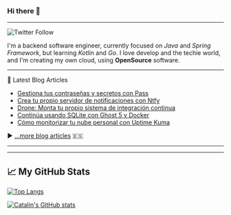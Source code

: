 ### Hi there 👋

<!--
**parrazam/parrazam** is a ✨ _special_ ✨ repository because its `README.md` (this file) appears on your GitHub profile.

Here are some ideas to get you started:

- 🔭 I’m currently working on ...
- 🌱 I’m currently learning ...
- 👯 I’m looking to collaborate on ...
- 🤔 I’m looking for help with ...
- 💬 Ask me about ...
- 📫 How to reach me: ...
- 😄 Pronouns: ...
- ⚡ Fun fact: ...
-->

---
![Twitter Follow](https://img.shields.io/twitter/follow/parra?style=social)


I'm a backend software engineer, currently focused on _Java_ and _Spring Framework_, but learning _Kotlin_ and _Go_. I love develop and the techie world, and I'm creating my own cloud, using **OpenSource** software.

---
📘 Latest Blog Articles

<!-- BLOG-POST-LIST:START -->
- [Gestiona tus contraseñas y secretos con Pass](https://blog.parravidales.es/gestiona-tus-contrasenas-y-secretos-con-pass/)
- [Crea tu propio servidor de notificaciones con Ntfy](https://blog.parravidales.es/crea-tu-propio-servidor-de-notificaciones-con-ntfy/)
- [Drone: Monta tu propio sistema de integración continua](https://blog.parravidales.es/drone-monta-tu-propio-sistema-de-integracion-continua/)
- [Continúa usando SQLite con Ghost 5 y Docker](https://blog.parravidales.es/continua-usando-sqlite-con-ghost-5-y-docker/)
- [Cómo monitorizar tu nube personal con Uptime Kuma](https://blog.parravidales.es/como-monitorizar-tu-nube-personal-con-uptime-kuma/)
<!-- BLOG-POST-LIST:END -->

▶ [...more blog articles](https://blog.parravidales.es) :es:

---
---

## &#x1f4c8; My GitHub Stats

[![Top Langs](https://github-readme-stats.vercel.app/api/top-langs/?username=parrazam&hide=css&theme=dark)](https://github.com/anuraghazra/github-readme-stats)

[![Catalin's GitHub stats](https://github-readme-stats.vercel.app/api?username=parrazam&theme=dark)](https://github.com/anuraghazra/github-readme-stats)
